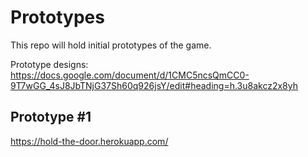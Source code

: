 # Prototypes
This repo will hold initial prototypes of the game.

Prototype designs: https://docs.google.com/document/d/1CMC5ncsQmCC0-9T7wGG_4sJ8JbTNjG37Sh60q926jsY/edit#heading=h.3u8akcz2x8yh

## Prototype #1
https://hold-the-door.herokuapp.com/